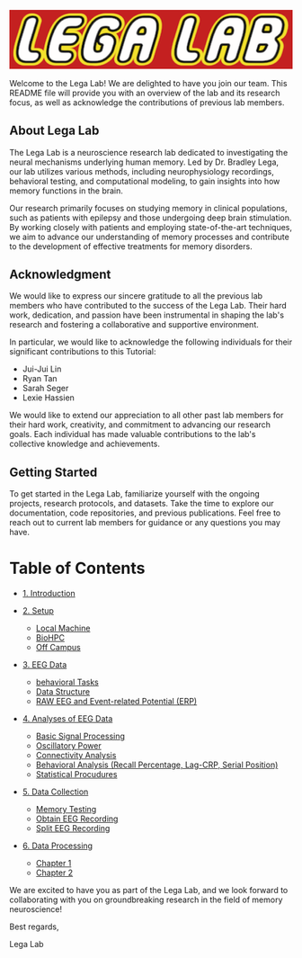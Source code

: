 
![Logo](logo/lega_lab_logo.png)

Welcome to the Lega Lab! We are delighted to have you join our team. This README file will provide you with an overview of the lab and its research focus, as well as acknowledge the contributions of previous lab members.

## About Lega Lab

The Lega Lab is a neuroscience research lab dedicated to investigating the neural mechanisms underlying human memory. Led by Dr. Bradley Lega, our lab utilizes various methods, including neurophysiology recordings, behavioral testing, and computational modeling, to gain insights into how memory functions in the brain.

Our research primarily focuses on studying memory in clinical populations, such as patients with epilepsy and those undergoing deep brain stimulation. By working closely with patients and employing state-of-the-art techniques, we aim to advance our understanding of memory processes and contribute to the development of effective treatments for memory disorders.

## Acknowledgment

We would like to express our sincere gratitude to all the previous lab members who have contributed to the success of the Lega Lab. Their hard work, dedication, and passion have been instrumental in shaping the lab's research and fostering a collaborative and supportive environment.

In particular, we would like to acknowledge the following individuals for their significant contributions to this Tutorial:

- Jui-Jui Lin
- Ryan Tan
- Sarah Seger
- Lexie Hassien


We would like to extend our appreciation to all other past lab members for their hard work, creativity, and commitment to advancing our research goals. Each individual has made valuable contributions to the lab's collective knowledge and achievements.

## Getting Started

To get started in the Lega Lab, familiarize yourself with the ongoing projects, research protocols, and datasets. Take the time to explore our documentation, code repositories, and previous publications. Feel free to reach out to current lab members for guidance or any questions you may have.

# Table of Contents

- [1. Introduction](LabInstruction.md#1-Introduction)
- [2. Setup](#getting-started)
  - [Local Machine](#installation)
  - [BioHPC](#usage)
  - [Off Campus](#usage)
- [3. EEG Data](#data-collection)
  - [behavioral Tasks](#installation)
  - [Data Structure](#installation)
  - [RAW EEG and Event-related Potential (ERP)](#usage)

- [4. Analyses of EEG Data](#data-collection)
  - [Basic Signal Processing](#installation)
  - [Oscillatory Power](#installation)
  - [Connectivity Analysis](#usage)
  - [Behavioral Analysis (Recall Percentage, Lag-CRP, Serial Position)](#usage)
  - [Statistical Procudures](#usage)
  
- [5. Data Collection](#data-processing)
  - [Memory Testing](#memory-testing)
  - [Obtain EEG Recording](#obtain-eeg-recording)
  - [Split EEG Recording](#split-eeg-recording)
- [6. Data Processing](#analysis)
  - [Chapter 1](/path/to/another.md#chapter-1)
  - [Chapter 2](/path/to/another.md#chapter-2)




We are excited to have you as part of the Lega Lab, and we look forward to collaborating with you on groundbreaking research in the field of memory neuroscience!

Best regards,

Lega Lab